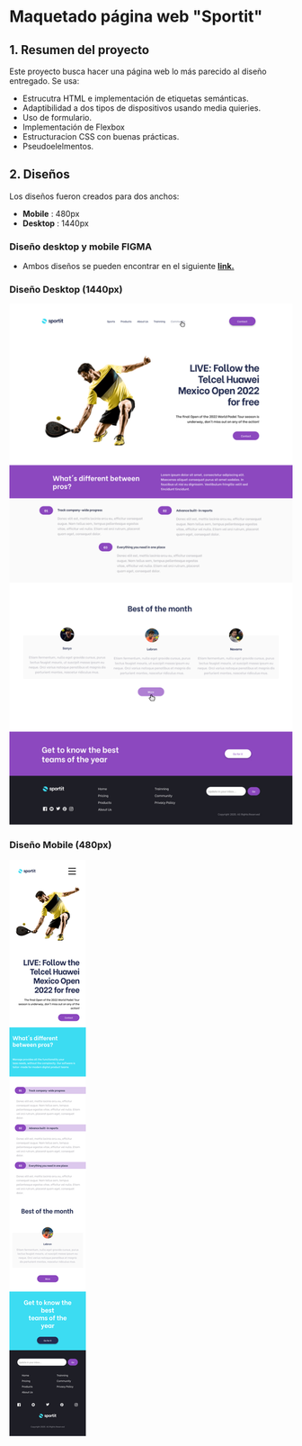 # Maquetado página web "Sportit"
## 1. Resumen del proyecto
Este proyecto busca hacer una página web lo más parecido al diseño entregado. 
Se usa:
- Estrucutra HTML e implementación de etiquetas semánticas.
- Adaptibilidad a dos tipos de dispositivos usando media quieries.
- Uso de formulario.
- Implementación de Flexbox
- Estructuracion CSS con buenas prácticas.
- Pseudoelelmentos.


## 2. Diseños 
Los diseños fueron creados para dos anchos:
- **Mobile** : 480px
- **Desktop** : 1440px
### Diseño desktop y mobile FIGMA
- Ambos diseños se pueden encontrar en el siguiente 
**[link.](https://www.figma.com/file/xWPKOVj3MRZshDsCtlDzMv/Dise%C3%B1o-SPORTIT?node-id=0%3A1&t=mmMiyyRWyzNg8yuf-1)**

### Diseño Desktop (1440px)

![Diseño 1440px](Desktop.jpg)

### Diseño Mobile (480px)

![Diseño 480px](Mobile.jpg)